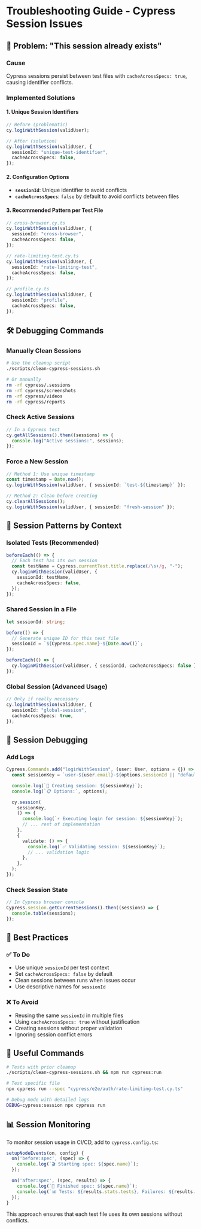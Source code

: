 <!-- @format -->

# Troubleshooting Guide - Cypress Session Issues

## 🚨 Problem: "This session already exists"

### **Cause**

Cypress sessions persist between test files with `cacheAcrossSpecs: true`, causing identifier conflicts.

### **Implemented Solutions**

#### 1. **Unique Session Identifiers**

```typescript
// Before (problematic)
cy.loginWithSession(validUser);

// After (solution)
cy.loginWithSession(validUser, {
  sessionId: "unique-test-identifier",
  cacheAcrossSpecs: false,
});
```

#### 2. **Configuration Options**

- **`sessionId`**: Unique identifier to avoid conflicts
- **`cacheAcrossSpecs`**: `false` by default to avoid conflicts between files

#### 3. **Recommended Pattern per Test File**

```typescript
// cross-browser.cy.ts
cy.loginWithSession(validUser, {
  sessionId: "cross-browser",
  cacheAcrossSpecs: false,
});

// rate-limiting-test.cy.ts
cy.loginWithSession(validUser, {
  sessionId: "rate-limiting-test",
  cacheAcrossSpecs: false,
});

// profile.cy.ts
cy.loginWithSession(validUser, {
  sessionId: "profile",
  cacheAcrossSpecs: false,
});
```

## 🛠️ **Debugging Commands**

### **Manually Clean Sessions**

```bash
# Use the cleanup script
./scripts/clean-cypress-sessions.sh

# Or manually
rm -rf cypress/.sessions
rm -rf cypress/screenshots
rm -rf cypress/videos
rm -rf cypress/reports
```

### **Check Active Sessions**

```typescript
// In a Cypress test
cy.getAllSessions().then((sessions) => {
  console.log("Active sessions:", sessions);
});
```

### **Force a New Session**

```typescript
// Method 1: Use unique timestamp
const timestamp = Date.now();
cy.loginWithSession(validUser, { sessionId: `test-${timestamp}` });

// Method 2: Clean before creating
cy.clearAllSessions();
cy.loginWithSession(validUser, { sessionId: "fresh-session" });
```

## 🔄 **Session Patterns by Context**

### **Isolated Tests (Recommended)**

```typescript
beforeEach(() => {
  // Each test has its own session
  const testName = Cypress.currentTest.title.replace(/\s+/g, "-");
  cy.loginWithSession(validUser, {
    sessionId: testName,
    cacheAcrossSpecs: false,
  });
});
```

### **Shared Session in a File**

```typescript
let sessionId: string;

before(() => {
  // Generate unique ID for this test file
  sessionId = `${Cypress.spec.name}-${Date.now()}`;
});

beforeEach(() => {
  cy.loginWithSession(validUser, { sessionId, cacheAcrossSpecs: false });
});
```

### **Global Session (Advanced Usage)**

```typescript
// Only if really necessary
cy.loginWithSession(validUser, {
  sessionId: "global-session",
  cacheAcrossSpecs: true,
});
```

## 🐛 **Session Debugging**

### **Add Logs**

```typescript
Cypress.Commands.add("loginWithSession", (user: User, options = {}) => {
  const sessionKey = `user-${user.email}-${options.sessionId || "default"}`;

  console.log(`🔐 Creating session: ${sessionKey}`);
  console.log(`📋 Options:`, options);

  cy.session(
    sessionKey,
    () => {
      console.log(`⚡ Executing login for session: ${sessionKey}`);
      // ... rest of implementation
    },
    {
      validate: () => {
        console.log(`✅ Validating session: ${sessionKey}`);
        // ... validation logic
      },
    },
  );
});
```

### **Check Session State**

```javascript
// In Cypress browser console
Cypress.session.getCurrentSessions().then((sessions) => {
  console.table(sessions);
});
```

## 🎯 **Best Practices**

### **✅ To Do**

- Use unique `sessionId` per test context
- Set `cacheAcrossSpecs: false` by default
- Clean sessions between runs when issues occur
- Use descriptive names for `sessionId`

### **❌ To Avoid**

- Reusing the same `sessionId` in multiple files
- Using `cacheAcrossSpecs: true` without justification
- Creating sessions without proper validation
- Ignoring session conflict errors

## 🚀 **Useful Commands**

```bash
# Tests with prior cleanup
./scripts/clean-cypress-sessions.sh && npm run cypress:run

# Test specific file
npx cypress run --spec "cypress/e2e/auth/rate-limiting-test.cy.ts"

# Debug mode with detailed logs
DEBUG=cypress:session npx cypress run
```

## 📊 **Session Monitoring**

To monitor session usage in CI/CD, add to `cypress.config.ts`:

```typescript
setupNodeEvents(on, config) {
  on('before:spec', (spec) => {
    console.log(`🎬 Starting spec: ${spec.name}`);
  });

  on('after:spec', (spec, results) => {
    console.log(`🏁 Finished spec: ${spec.name}`);
    console.log(`📊 Tests: ${results.stats.tests}, Failures: ${results.stats.failures}`);
  });
}
```

This approach ensures that each test file uses its own sessions without conflicts.
